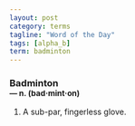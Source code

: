 ```yaml
---
layout: post
category: terms
tagline: "Word of the Day"
tags: [alpha_b]
term: badminton
---
```


<h3>Badminton<br/> <small>&mdash; n. (bad<span>&middot;</span>mint<span>&middot;</span>on)</small></h3>
<p><ol><li>A sub-par, fingerless glove.</li>
</ol></p>
